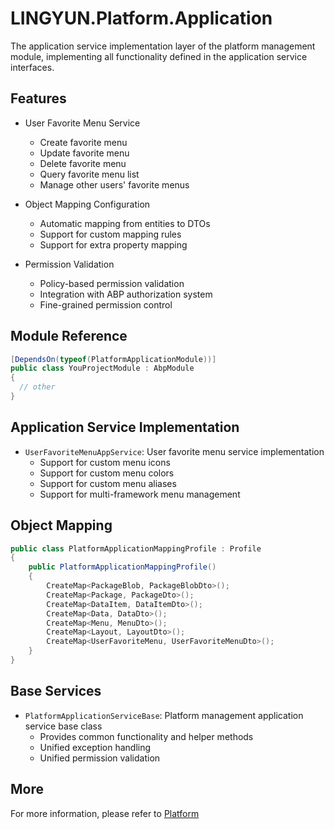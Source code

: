 # LINGYUN.Platform.Application

The application service implementation layer of the platform management module, implementing all functionality defined in the application service interfaces.

## Features

* User Favorite Menu Service
  * Create favorite menu
  * Update favorite menu
  * Delete favorite menu
  * Query favorite menu list
  * Manage other users' favorite menus

* Object Mapping Configuration
  * Automatic mapping from entities to DTOs
  * Support for custom mapping rules
  * Support for extra property mapping

* Permission Validation
  * Policy-based permission validation
  * Integration with ABP authorization system
  * Fine-grained permission control

## Module Reference

```csharp
[DependsOn(typeof(PlatformApplicationModule))]
public class YouProjectModule : AbpModule
{
  // other
}
```

## Application Service Implementation

* `UserFavoriteMenuAppService`: User favorite menu service implementation
  * Support for custom menu icons
  * Support for custom menu colors
  * Support for custom menu aliases
  * Support for multi-framework menu management

## Object Mapping

```csharp
public class PlatformApplicationMappingProfile : Profile
{
    public PlatformApplicationMappingProfile()
    {
        CreateMap<PackageBlob, PackageBlobDto>();
        CreateMap<Package, PackageDto>();
        CreateMap<DataItem, DataItemDto>();
        CreateMap<Data, DataDto>();
        CreateMap<Menu, MenuDto>();
        CreateMap<Layout, LayoutDto>();
        CreateMap<UserFavoriteMenu, UserFavoriteMenuDto>();
    }
}
```

## Base Services

* `PlatformApplicationServiceBase`: Platform management application service base class
  * Provides common functionality and helper methods
  * Unified exception handling
  * Unified permission validation

## More

For more information, please refer to [Platform](../README.md)
